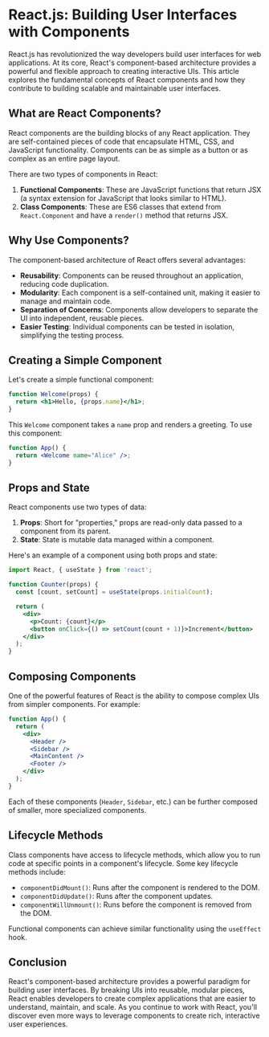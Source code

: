 # React.js: Building User Interfaces with Components

React.js has revolutionized the way developers build user interfaces for web applications. At its core, React's component-based architecture provides a powerful and flexible approach to creating interactive UIs. This article explores the fundamental concepts of React components and how they contribute to building scalable and maintainable user interfaces.

## What are React Components?

React components are the building blocks of any React application. They are self-contained pieces of code that encapsulate HTML, CSS, and JavaScript functionality. Components can be as simple as a button or as complex as an entire page layout.

There are two types of components in React:

1. **Functional Components**: These are JavaScript functions that return JSX (a syntax extension for JavaScript that looks similar to HTML).
2. **Class Components**: These are ES6 classes that extend from `React.Component` and have a `render()` method that returns JSX.

## Why Use Components?

The component-based architecture of React offers several advantages:

- **Reusability**: Components can be reused throughout an application, reducing code duplication.
- **Modularity**: Each component is a self-contained unit, making it easier to manage and maintain code.
- **Separation of Concerns**: Components allow developers to separate the UI into independent, reusable pieces.
- **Easier Testing**: Individual components can be tested in isolation, simplifying the testing process.

## Creating a Simple Component

Let's create a simple functional component:

```jsx
function Welcome(props) {
  return <h1>Hello, {props.name}</h1>;
}
```

This `Welcome` component takes a `name` prop and renders a greeting. To use this component:

```jsx
function App() {
  return <Welcome name="Alice" />;
}
```

## Props and State

React components use two types of data:

1. **Props**: Short for "properties," props are read-only data passed to a component from its parent.
2. **State**: State is mutable data managed within a component.

Here's an example of a component using both props and state:

```jsx
import React, { useState } from 'react';

function Counter(props) {
  const [count, setCount] = useState(props.initialCount);

  return (
    <div>
      <p>Count: {count}</p>
      <button onClick={() => setCount(count + 1)}>Increment</button>
    </div>
  );
}
```

## Composing Components

One of the powerful features of React is the ability to compose complex UIs from simpler components. For example:

```jsx
function App() {
  return (
    <div>
      <Header />
      <Sidebar />
      <MainContent />
      <Footer />
    </div>
  );
}
```

Each of these components (`Header`, `Sidebar`, etc.) can be further composed of smaller, more specialized components.

## Lifecycle Methods

Class components have access to lifecycle methods, which allow you to run code at specific points in a component's lifecycle. Some key lifecycle methods include:

- `componentDidMount()`: Runs after the component is rendered to the DOM.
- `componentDidUpdate()`: Runs after the component updates.
- `componentWillUnmount()`: Runs before the component is removed from the DOM.

Functional components can achieve similar functionality using the `useEffect` hook.

## Conclusion

React's component-based architecture provides a powerful paradigm for building user interfaces. By breaking UIs into reusable, modular pieces, React enables developers to create complex applications that are easier to understand, maintain, and scale. As you continue to work with React, you'll discover even more ways to leverage components to create rich, interactive user experiences.
